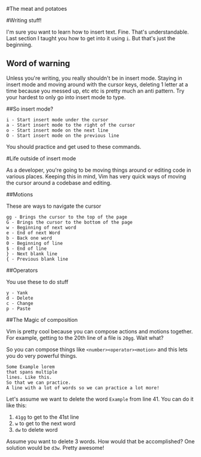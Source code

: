#The meat and potatoes

#Writing stuff!

I'm sure you want to learn how to insert text. Fine. That's understandable. Last
section I taught you how to get into it using `i`. But that's just the
beginning.

Word of warning
---------------

Unless you're writing, you really shouldn't be in insert mode. Staying in insert
mode and moving around with the cursor keys, deleting 1 letter at a time because
you messed up, etc etc is pretty much an anti pattern. Try your hardest to only
go into insert mode to type.

##So insert mode?

```
i - Start insert mode under the cursor
a - Start insert mode to the right of the cursor
o - Start insert mode on the next line
O - Start insert mode on the previous line
```

You should practice and get used to these commands.

#Life outside of insert mode

As a developer, you're going to be moving things around or editing code in
various places. Keeping this in mind, Vim has very quick ways of moving the
cursor around a codebase and editing.

##Motions

These are ways to navigate the cursor

```
gg - Brings the cursor to the top of the page
G - Brings the cursor to the bottom of the page
w - Beginning of next word
e - End of next Word
b - Back one word
0 - Beginning of line
$ - End of line
} - Next blank line
{ - Previous blank line
```

##Operators

You use these to do stuff

```
y - Yank
d - Delete
c - Change
p - Paste
```

##The Magic of composition

Vim is pretty cool because you can compose actions and motions together. For
example, getting to the 20th line of a file is `20gg`. Wait what?

So you can compose things like `<number><operator><motion>` and this lets you do
very powerful things.

```
Some Example lorem
that spans multiple
lines. Like this.
So that we can practice.
A line with a lot of words so we can practice a lot more!
```

Let's assume we want to delete the word `Example` from line 41. You can do it
like this:

1. `41gg` to get to the 41st line
2. `w` to get to the next word
3. `dw` to delete word

Assume you want to delete 3 words. How would that be accomplished? One solution
would be `d3w`. Pretty awesome!
